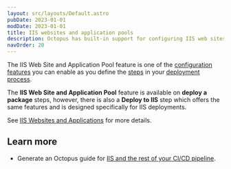 ```yaml
---
layout: src/layouts/Default.astro
pubDate: 2023-01-01
modDate: 2023-01-01
title: IIS websites and application pools
description: Octopus has built-in support for configuring IIS web sites, applications and virtual directories.
navOrder: 20
---
```

The IIS Web Site and Application Pool feature is one of the [configuration features](/docs/projects/steps/configuration-features/) you can enable as you define the [steps](/docs/projects/steps/) in your [deployment process](/docs/projects/deployment-process).

The **IIS Web Site and Application Pool** feature is available on **deploy a package** steps, however, there is also a **Deploy to IIS** step which offers the same features and is designed specifically for IIS deployments.

See [IIS Websites and Applications](/docs/deployments/windows/iis-websites-and-application-pools) for more details.

## Learn more

- Generate an Octopus guide for [IIS and the rest of your CI/CD pipeline](https://octopus.com/docs/guides?destination=IIS).